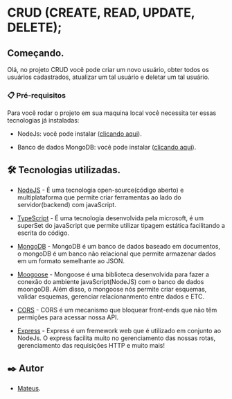 # CRUD (CREATE, READ, UPDATE, DELETE);

## Começando.

Olá, no projeto CRUD você pode criar um novo usuário, obter todos os usuários cadastrados, atualizar um tal usuário e deletar um tal usuário.

### 📋 Pré-requisitos

Para você rodar o projeto em sua maquina local você necessita ter essas tecnologias já instaladas:

- NodeJs: você pode instalar ([clicando aqui](https://nodejs.org/en/download/)).

- Banco de dados MongoDB: você pode instalar ([clicando aqui](https://www.mongodb.com/docs/manual/installation/)).

## 🛠️ Tecnologias utilizadas.

- [NodeJS](https://nodejs.org/en/about/) - É uma tecnologia open-source(código aberto) e multiplataforma que permite criar ferramentas ao lado do servidor(backend) com javaScript. 

- [TypeScript](https://www.typescriptlang.org/) - É uma tecnologia desenvolvida pela microsoft, é um superSet do javaScript que permite utilizar tipagem estática facilitando a escrita do código.

- [MongoDB](https://www.mongodb.com/) - MongoDB é um banco de dados baseado em documentos, o mongoDB é um banco não relacional que permite armazenar dados em um formato semelhante ao JSON.

- [Moogoose](https://mongoosejs.com/) - Mongoose é uma biblioteca desenvolvida para fazer a conexão do ambiente javaScript(NodeJS) com o banco de dados moongoDB. Além disso, o mongoose nós permite criar esquemas, validar esquemas, gerenciar relacionanmento entre dados e ETC.

- [CORS](https://www.npmjs.com/package/cors) - CORS é um mecanismo que bloquear front-ends que não têm permições para acessar nossa API.

- [Express](https://expressjs.com/pt-br/) - Express é um fremework web que é utilizado em conjunto ao NodeJs. O express facilita muito no gerenciamento das nossas rotas, gerenciamento das requisições HTTP e muito mais!

## ✒️ Autor

- [Mateus](https://github.com/mateusfelixdias). 